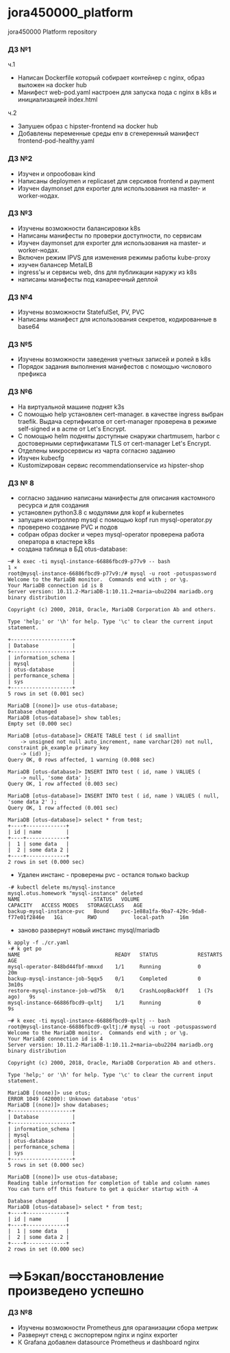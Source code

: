 # jora450000_platform
jora450000 Platform repository

### ДЗ №1
ч.1
- Написан Dockerfile который собирает контейнер с nginx, образ выложен на docker hub
- Манифест web-pod.yaml настроен для запуска пода с nginx в k8s и инициализацией index.html

ч.2 
- Запушен образ с hipster-frontend на docker hub
- Добавлены переменные среды env в сгенеренный манифест frontend-pod-healthy.yaml

### ДЗ №2
- Изучен и опрообован kind
- Написаны deploymen и replicaset для серсивов frontend и payment
- Изучен daymonset для exporter для использования на master- и worker-нодах.
### ДЗ №3
- Изучены возможности балансировки k8s
- Написаны манифесты по проверки доступности, по сервисам
- Изучен daymonset для exporter для использования на master- и worker-нодах.
- Включен режим IPVS для изменения режимы работы kube-proxy
- изучен балансер MetalLB
- ingress'ы и сервисы web, dns  для публикации наружу из k8s
- написаны манифесты под канареечный деплой
### ДЗ №4
- Изучены возможности StatefulSet, PV, PVC
- Написаны манифест  для использования секретов, кодированные в base64 
### ДЗ №5
- Изучены возможности заведения учетных записей и ролей в k8s
- Порядок задания выполнения манифестов с помощью числового префикса
### ДЗ №6
- На виртуальной машине поднят k3s 
- С помощью help установлен cert-manager. в качестве ingress выбран traefik. Выдача сертификатов от cert-manager проверена в режиме self-signed и в acme от Let's Encrypt.
- С помощью helm подняты доступные снаружи chartmusem, harbor с достоверными сертификатами TLS от cert-manager Let's Encrypt.
- Отделены микросервисы из чарта согласно заданию 
- Изучен kubecfg
- Кustomizирован сервис recommendationservice из hipster-shop


### ДЗ № 8
- согласно заданию написаны манифесты для описания кастомного ресурса и для создания
- установлен python3.8 с модулями для kopf и kubernetes
- запущен контроллер mysql с помощью kopf run mysql-operator.py
- проверено создание PVC и подов 
- собран образ docker и через mysql-operator проверена работа оператора в кластере k8s
- создана таблица в БД otus-database:
~~~
─# k exec -ti mysql-instance-66886fbcd9-p77v9 -- bash                                                                                              1 ⨯
root@mysql-instance-66886fbcd9-p77v9:/# mysql -u root -potuspassword
Welcome to the MariaDB monitor.  Commands end with ; or \g.
Your MariaDB connection id is 8
Server version: 10.11.2-MariaDB-1:10.11.2+maria~ubu2204 mariadb.org binary distribution

Copyright (c) 2000, 2018, Oracle, MariaDB Corporation Ab and others.

Type 'help;' or '\h' for help. Type '\c' to clear the current input statement.

+--------------------+
| Database           |
+--------------------+
| information_schema |
| mysql              |
| otus-database      |
| performance_schema |
| sys                |
+--------------------+
5 rows in set (0.001 sec)

MariaDB [(none)]> use otus-database;
Database changed
MariaDB [otus-database]> show tables;
Empty set (0.000 sec)

MariaDB [otus-database]> CREATE TABLE test ( id smallint
    -> unsigned not null auto_increment, name varchar(20) not null, constraint pk_example primary key
    -> (id) );
Query OK, 0 rows affected, 1 warning (0.008 sec)

MariaDB [otus-database]> INSERT INTO test ( id, name ) VALUES (
    -> null, 'some data' );
Query OK, 1 row affected (0.003 sec)

MariaDB [otus-database]> INSERT INTO test ( id, name ) VALUES ( null, 'some data 2' );
Query OK, 1 row affected (0.001 sec)

MariaDB [otus-database]> select * from test;
+----+-------------+
| id | name        |
+----+-------------+
|  1 | some data   |
|  2 | some data 2 |
+----+-------------+
2 rows in set (0.000 sec)
~~~
- Удален инстанс - проверены pvc - остался только backup
~~~
-# kubectl delete ms/mysql-instance
mysql.otus.homework "mysql-instance" deleted
NAME                        STATUS   VOLUME                                     CAPACITY   ACCESS MODES   STORAGECLASS   AGE
backup-mysql-instance-pvc   Bound    pvc-1e88a1fa-9ba7-429c-9da8-f77e01f2846e   1Gi        RWO            local-path     16m
~~~
- заново развернут новый инстанс mysql/mariadb
~~~
k apply -f ./cr.yaml
-# k get po
NAME                               READY   STATUS             RESTARTS     AGE
mysql-operator-848bd44fbf-mmxxd    1/1     Running            0            20m
backup-mysql-instance-job-5qqx5    0/1     Completed          0            3m10s
restore-mysql-instance-job-wd75k   0/1     CrashLoopBackOff   1 (7s ago)   9s
mysql-instance-66886fbcd9-qxltj    1/1     Running            0            9s

─# k exec -ti mysql-instance-66886fbcd9-qxltj -- bash
root@mysql-instance-66886fbcd9-qxltj:/# mysql -u root -potuspassword
Welcome to the MariaDB monitor.  Commands end with ; or \g.
Your MariaDB connection id is 4
Server version: 10.11.2-MariaDB-1:10.11.2+maria~ubu2204 mariadb.org binary distribution

Copyright (c) 2000, 2018, Oracle, MariaDB Corporation Ab and others.

Type 'help;' or '\h' for help. Type '\c' to clear the current input statement.

MariaDB [(none)]> use otus;
ERROR 1049 (42000): Unknown database 'otus'
MariaDB [(none)]> show databases;
+--------------------+
| Database           |
+--------------------+
| information_schema |
| mysql              |
| otus-database      |
| performance_schema |
| sys                |
+--------------------+
5 rows in set (0.000 sec)

MariaDB [(none)]> use otus-database;
Reading table information for completion of table and column names
You can turn off this feature to get a quicker startup with -A

Database changed
MariaDB [otus-database]> select * from test;
+----+-------------+
| id | name        |
+----+-------------+
|  1 | some data   |
|  2 | some data 2 |
+----+-------------+
2 rows in set (0.000 sec)
~~~
==>Бэкап/восстановление произведено успешно
=======

### ДЗ №8
-  Изучены возможности Prometheus для ораганизации сбора метрик
-   Развернут стенд с экспортером nginx и nginx exporter
-   К Grafana добавлен datasource Prometheus и dashboard nginx


